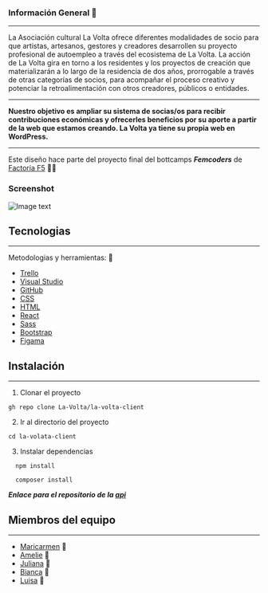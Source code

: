 
### Información General :ledger:
***
La Asociación cultural La Volta ofrece diferentes modalidades de socio para que artistas, artesanos, gestores y creadores desarrollen su proyecto profesional de autoempleo a través del ecosistema de La Volta.
La acción de La Volta gira en torno a los residentes y los proyectos de creación que materializarán a lo largo de la residencia de dos años, prorrogable a través de otras categorías de socios, para acompañar el proceso creativo y potenciar la retroalimentación con otros creadores, públicos o entidades.
***
**Nuestro objetivo es ampliar su sistema de socias/os para recibir contribuciones económicas y ofrecerles beneficios por su aporte a partir de la web que estamos creando. La Volta ya tiene su propia web en WordPress.**
***
Este diseño hace parte del proyecto final del bottcamps ***Femcoders*** de [Factoria F5](https://factoriaf5.org/) :woman_student:

### Screenshot
![Image text](https://www.united-internet.de/fileadmin/user_upload/Brands/Downloads/Logo_IONOS_by.jpg)
## Tecnologias
***
Metodologias y herramientas: :toolbox:
* [Trello](https://trello.com/b/Ls3plE0O/kanban-la-volta) 
* [Visual Studio](https://code.visualstudio.com/)
* [GitHub](https://github.com/La-Volta/la-volta-client/edit/main/README.md)
* [CSS](https://developer.mozilla.org/es/docs/Web/CSS)
* [HTML](https://developer.mozilla.org/es/docs/Web/HTML)
* [React](https://es.reactjs.org/)
* [Sass](https://sass-lang.com/)
* [Bootstrap](https://getbootstrap.com/docs/5.0/getting-started/introduction/)
* [Figama](https://www.figma.com/file/uxSfTva6l0hcZhLCf5MgES/La-Volta?node-id=1-15)
## Instalación
***
1. Clonar el proyecto 
```
gh repo clone La-Volta/la-volta-client
```
2. Ir al directorio del proyecto
```
cd la-volata-client
```
3. Instalar dependencias
```
  npm install
```
```
  composer install
```

***Enlace para el repositorio de la [api](https://github.com/La-Volta/la-volta-api)***

## Miembros del equipo
***
* [Maricarmen](https://github.com/marchuovi) :penguin:
* [Amelie](https://github.com/AmelieLT) :hatched_chick:
* [Juliana](https://github.com/JulianaMZa) :flamingo:
* [Bianca](https://github.com/bgiudicid) :parrot:
* [Luisa](https://github.com/LuisaVAZ) :owl:
